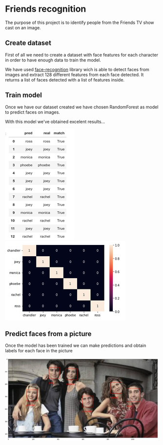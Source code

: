 # Friends recognition

The purpose of this project is to identify people from the Friends TV show cast on an image.

## Create dataset

First of all we need to create a dataset with face features for each character in order to have enough data to train the model.

We have used [face-recognition](https://pypi.org/project/face-recognition/) library wich is able to detect faces from images and extract 128 different features from each face detected. It returns a list of faces detected with a list of features inside.

## Train model

Once we have our dataset created we have chosen RandomForest as model to predict faces on images.

With this model we've obtained excelent results...

![image1](./readme-images/image1.png)
&nbsp;
&nbsp;
&nbsp;
&nbsp;
&nbsp;
![image2](./readme-images/image2.png)

## Predict faces from a picture

Once the model has been trained we can make predictions and obtain labels for each face in the picture

![image3](./readme-images/image3.png)
